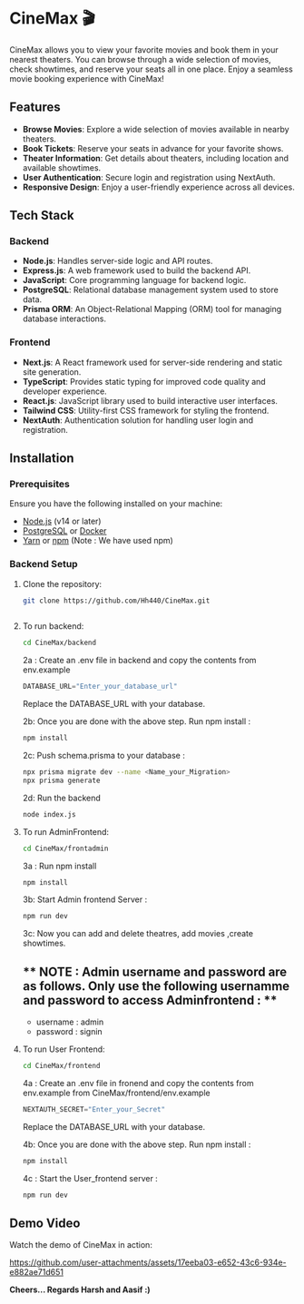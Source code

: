 # CineMax 🎬

CineMax allows you to view your favorite movies and book them in your nearest theaters. You can browse through a wide selection of movies, check showtimes, and reserve your seats all in one place. Enjoy a seamless movie booking experience with CineMax!

## Features

- **Browse Movies**: Explore a wide selection of movies available in nearby theaters.
- **Book Tickets**: Reserve your seats in advance for your favorite shows.
- **Theater Information**: Get details about theaters, including location and available showtimes.
- **User Authentication**: Secure login and registration using NextAuth.
- **Responsive Design**: Enjoy a user-friendly experience across all devices.

## Tech Stack

### Backend

- **Node.js**: Handles server-side logic and API routes.
- **Express.js**: A web framework used to build the backend API.
- **JavaScript**: Core programming language for backend logic.
- **PostgreSQL**: Relational database management system used to store data.
- **Prisma ORM**: An Object-Relational Mapping (ORM) tool for managing database interactions.

### Frontend

- **Next.js**: A React framework used for server-side rendering and static site generation.
- **TypeScript**: Provides static typing for improved code quality and developer experience.
- **React.js**: JavaScript library used to build interactive user interfaces.
- **Tailwind CSS**: Utility-first CSS framework for styling the frontend.
- **NextAuth**: Authentication solution for handling user login and registration.


## Installation

### Prerequisites

Ensure you have the following installed on your machine:

- [Node.js](https://nodejs.org/) (v14 or later)
- [PostgreSQL](https://www.postgresql.org/) or [Docker](https://www.docker.com/)
- [Yarn](https://yarnpkg.com/) or [npm](https://www.npmjs.com/) (Note : We have used npm)

### Backend Setup

1. Clone the repository:

   ```bash
   git clone https://github.com/Hh440/CineMax.git
  
2. To run backend:
    ```bash
    cd CineMax/backend
   ```
   2a : Create an .env file in backend and copy the contents from env.example
    ```js
    DATABASE_URL="Enter_your_database_url"
    ```
    Replace the DATABASE_URL with your database.
    
    2b: Once you are done with the above step. Run npm install : 
    ```bash
    npm install
    ```
    2c: Push schema.prisma to your database : 
    ```bash
    npx prisma migrate dev --name <Name_your_Migration>
    npx prisma generate
    ```
    
    2d: Run the backend 
    ```bash 
    node index.js
    ```
    

  
3. To run AdminFrontend:
    ```bash
    cd CineMax/frontadmin
   ```
   3a : Run npm install
    ```js
    npm install
    ```

    3b: Start  Admin frontend Server : 
    ```bash
    npm run dev
    ```

    3c: Now you can add and delete theatres, add movies ,create showtimes.
   ## ** NOTE : Admin username and password are as follows. Only use the following usernamme and password to access Adminfrontend : **
     -  username : admin 
      -  password : signin  



5. To run User Frontend:
    ```bash
    cd CineMax/frontend
   ```
   4a : Create an .env file in fronend and copy the contents from env.example from CineMax/frontend/env.example
    ```js
    NEXTAUTH_SECRET="Enter_your_Secret"
    ```
    Replace the DATABASE_URL with your database.
    
    4b: Once you are done with the above step. Run npm install : 
    ```bash
    npm install
    ```
    
    4c : Start the User_frontend server : 
    ```bash
    npm run dev
    ```
## Demo Video

Watch the demo of CineMax in action:

https://github.com/user-attachments/assets/17eeba03-e652-43c6-934e-e882ae71d651

    
**Cheers...
Regards Harsh and  Aasif 
:)**
